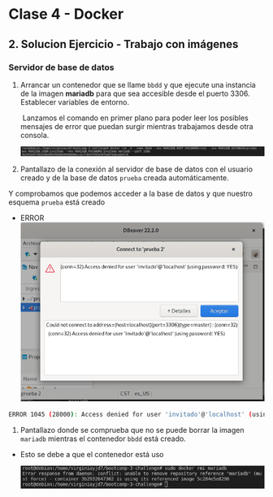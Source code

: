 # Clase 4 - Docker

## 2. Solucion Ejercicio - Trabajo con imágenes

### Servidor de base de datos

1. Arrancar un contenedor que se llame `bbdd` y que ejecute una instancia de la imagen **mariadb** para que sea accesible desde el puerto 3306. Establecer variables de entorno.

   
   ​	Lanzamos el comando en primer plano para poder leer los posibles mensajes de error que puedan surgir mientras trabajamos desde otra consola. 
   
   ![](1.png)
  
 2. Pantallazo de la conexión al servidor de base de datos con el usuario creado y de la base de datos `prueba` creada automáticamente.
   

Y comprobamos que podemos acceder a la base de datos y que nuestro esquema `prueba` está creado

- ERROR
    ![](3.png)

```bash
ERROR 1045 (28000): Access denied for user 'invitado'@'localhost' (using password: YES)
```


1. Pantallazo donde se comprueba que no se puede borrar la imagen `mariadb` mientras el contenedor `bbdd` está creado.
- Esto se debe a que el contenedor está uso
  
  ![](2.png)
